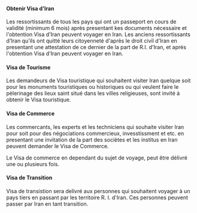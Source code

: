 #### Obtenir Visa d'Iran
Les ressortissants de tous les pays qui ont un passeport en cours de validité (minimum 6 mois) après presentant kes documents nécessaire et l'obtention Visa d'Iran peuvent voyager en Iran. Les anciens ressortissants d'Iran qu'ils ont quitté leurs citoyenneté d'après le droit civil d'Iran en presentant une attestation de ce dernier de la part de R.I. d'Iran, et après l'obtention Visa d'Iran peuvent voyager en Iran.

#### Visa de Tourisme
Les demandeurs de Visa touristique qui souhaitent visiter Iran quelque soit pour les monuments touristiques ou historiques ou qui veulent faire le pèlerinage des lieux saint situé dans les villes religieuses, sont invité à obtenir le Visa touristique.

#### Visa de Commerce
Les commercants, les experts et les techniciens qui souhaite visiter Iran pour soit pour des négociations commercieux, invesstissment et etc. en presentant une invitation de la part des sociètes et les institus en Iran peuvent demander le Visa de Commerce.

Le Visa de commerce en dependant du sujet de voyage, peut être délivré une ou plusieurs fois.

#### Visa de Transition
Visa de transistion sera delivré aux personnes qui souhaitent voyager à un pays tiers en passant par les territoire R. I. d'Iran. Ces personnes peuvent passer par Iran en tant transition.